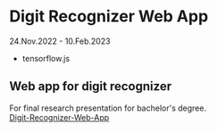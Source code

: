 # Digit Recognizer Web App

24.Nov.2022 - 10.Feb.2023

- tensorflow.js

## Web app for digit recognizer

For final research presentation for bachelor's degree. \
[Digit-Recognizer-Web-App](https://eukarya-est.github.io/Digit-Recognizer-Web-App/)


